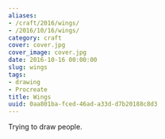 ```yaml
---
aliases:
- /craft/2016/wings/
- /2016/10/16/wings/
category: craft
cover: cover.jpg
cover_image: cover.jpg
date: 2016-10-16 00:00:00
slug: wings
tags:
- drawing
- Procreate
title: Wings
uuid: 0aa801ba-fced-46ad-a33d-d7b20188c8d3
---
```


Trying to draw people.
